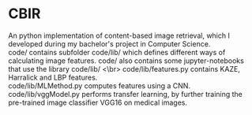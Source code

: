 # CBIR
An python implementation of content-based image retrieval, which I developed during my bachelor's project in Computer Science. <br>
code/ contains subfolder code/lib/ which defines different ways of calculating image features. code/ also contains some jupyter-notebooks that use the library code/lib/ <\br>
code/lib/features.py contains KAZE, Harralick and LBP features. <br>
code/lib/MLMethod.py computes features using a CNN. <br>
code/lib/vggModel.py performs transfer learning, by further training the pre-trained image classifier VGG16 on medical images.


